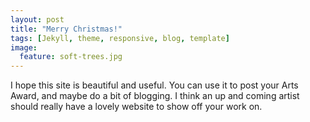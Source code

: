```yaml
---
layout: post
title: "Merry Christmas!"
tags: [Jekyll, theme, responsive, blog, template]
image:
  feature: soft-trees.jpg
---
```


I hope this site is beautiful and useful. You can use it to post your Arts Award, and maybe do a bit of blogging. I think an up and coming artist should really have a lovely website to show off your work on.
